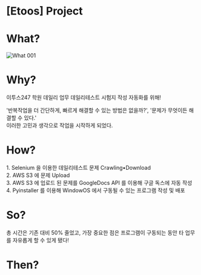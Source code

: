 # [Etoos] Project

<h1> What? </h1>

![What 001](https://user-images.githubusercontent.com/81538994/145347757-b85e918a-8ea4-4deb-bb11-bdbc7e3543b2.jpeg)

<h1> Why? </h1>
이투스247 학원 데일리 업무 데일리테스트 시험지 작성 자동화를 위해!
<p>
<p>
'반복작업을 더 간단하게, 빠르게 해결할 수 있는 방법은 없을까?', '문제가 무엇이든 해결할 수 있다.' 
<br>
이러한 고민과 생각으로 작업을 시작하게 되었다. 

<h1> How? </h1>
<p>
1. 
<a https://velog.io/@jaythomas/ETOOS-Selenium-%EA%B3%BC-%ED%95%A8%EA%BB%98%EB%9D%BC%EB%A9%B4> 
Selenium 을 이용한 데일리테스트 문제 Crawling•Download </a>
<br>
2. 
<a https://velog.io/@jaythomas/ETOOS-Selenium-AWS-%EC%9C%BC%EB%A1%9C-%EC%9D%BC-%EC%95%88%ED%95%98%EA%B8%B0-%EB%A7%88%EB%AC%B4%EB%A6%AC>
AWS S3 에 문제 Upload </a>
<br>
3. 
<a https://velog.io/@jaythomas/Google-API-Google-Docs-API-%EB%A1%9C-%EB%AC%B8%EC%84%9C-%EC%9E%91%EC%84%B1%ED%95%98%EA%B8%B0>
AWS S3 에 업로드 된 문제를 GoogleDocs API 를 이용해 구글 독스에 자동 작성 </a>
<br>
4. Pyinstaller 를 이용해 WindowOS 에서 구동될 수 있는 프로그램 작성 및 배포
<p>

<h1> So? </h1>

총 시간은 기존 대비 50% 줄었고, 가장 중요한 점은 프로그램이 구동되는 동안 타 업무를 자유롭게 할 수 있게 됐다!

<h1> Then? </h1>
